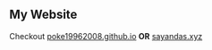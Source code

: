 ## My Website

Checkout [poke19962008.github.io](http://poke19962008.github.io) **OR** [sayandas.xyz](http://sayandas.xyz)
